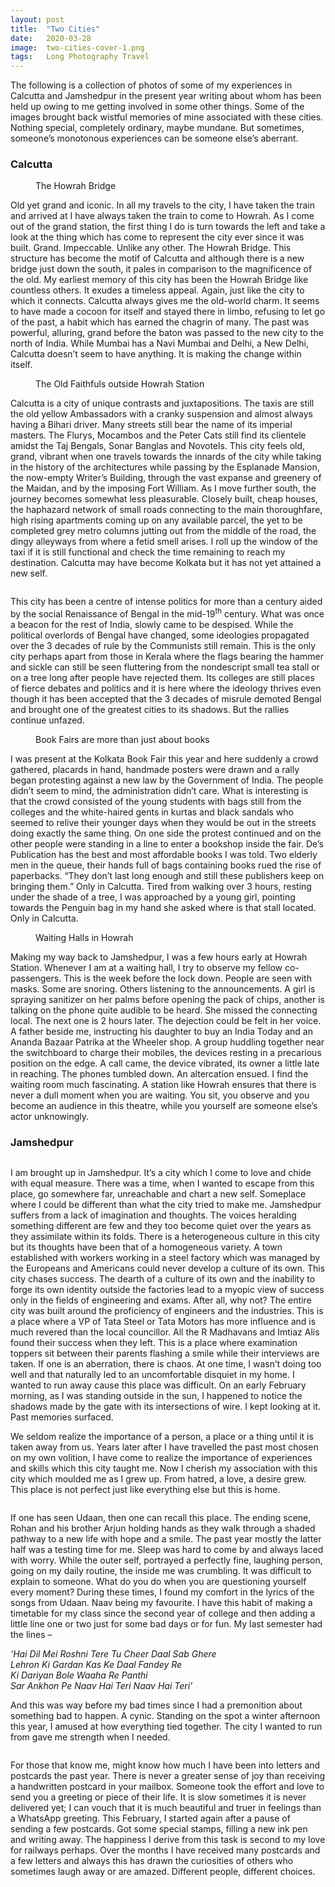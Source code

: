 ```yaml
---
layout:	post
title:	"Two Cities"
date:	2020-03-28
image:	two-cities-cover-1.png
tags:	Long Photography Travel
---
```


<p class="intro"><span class="dropcap">T</span>he following is a collection of photos of some of my experiences in Calcutta and Jamshedpur in the present year writing about whom has been held up owing to me getting involved in some other things. Some of the images brought back wistful memories of mine associated with these cities. Nothing special, completely ordinary, maybe mundane. But sometimes, someone’s monotonous experiences can be someone else’s aberrant.</p>

### Calcutta
<figure>
	<img src="{{ '/assets/img/calcutta-1.jpg' | prepend: site.baseurl }}" alt=""> 
	<figcaption>The Howrah Bridge</figcaption>
</figure>

Old yet grand and iconic. In all my travels to the city, I have taken the train and arrived at I have always taken the train to come to Howrah. As I come out of the grand station, the first thing I do is turn towards the left and take a look at the thing which has come to represent the city ever since it was built. Grand. Impeccable. Unlike any other. The Howrah Bridge. This structure has become the motif of Calcutta and although there is a new bridge just down the south, it pales in comparison to the magnificence of the old. My earliest memory of this city has been the Howrah Bridge like countless others. It exudes a timeless appeal. Again, just like the city to which it connects. Calcutta always gives me the old-world charm. It seems to have made a cocoon for itself and stayed there in limbo, refusing to let go of the past, a habit which has earned the chagrin of many. The past was powerful, alluring, grand before the baton was passed to the new city to the north of India. While Mumbai has a Navi Mumbai and Delhi, a New Delhi, Calcutta doesn’t seem to have anything. It is making the change within itself.

<figure>
	<img src="{{ '/assets/img/two-cities-2.jpg' | prepend: site.baseurl }}" alt=""> 
	<figcaption>The Old Faithfuls outside Howrah Station</figcaption>
</figure>

Calcutta is a city of unique contrasts and juxtapositions. The taxis are still the old yellow Ambassadors with a cranky suspension and almost always having a Bihari driver. Many streets still bear the name of its imperial masters. The Flurys, Mocambos and the Peter Cats still find its clientele amidst the Taj Bengals, Sonar Banglas and Novotels. This city feels old, grand, vibrant when one travels towards the innards of the city while taking in the history of the architectures while passing by the Esplanade Mansion, the now-empty Writer’s Building, through the vast expanse and greenery of the Maidan, and by the imposing Fort William. As I move further south, the journey becomes somewhat less pleasurable. Closely built, cheap houses, the haphazard network of small roads connecting to the main thoroughfare, high rising apartments coming up on any available parcel, the yet to be completed grey metro columns jutting out from the middle of the road, the dingy alleyways from where a fetid smell arises. I roll up the window of the taxi if it is still functional and check the time remaining to reach my destination. Calcutta may have become Kolkata but it has not yet attained a new self.

<img src="{{ '/assets/img/two-cities-3.jpg' | prepend: site.baseurl }}" alt=""> 

This city has been a centre of intense politics for more than a century aided by the social Renaissance of Bengal in the mid-19<sup>th</sup> century. What was once a beacon for the rest of India, slowly came to be despised. While the political overlords of Bengal have changed, some ideologies propagated over the 3 decades of rule by the Communists still remain. This is the only city perhaps apart from those in Kerala where the flags bearing the hammer and sickle can still be seen fluttering from the nondescript small tea stall or on a tree long after people have rejected them. Its colleges are still places of fierce debates and politics and it is here where the ideology thrives even though it has been accepted that the 3 decades of misrule demoted Bengal and brought one of the greatest cities to its shadows. But the rallies continue unfazed.

<figure>
	<img src="{{ '/assets/img/two-cities-4.jpg' | prepend: site.baseurl }}" alt=""> 
	<figcaption>Book Fairs are more than just about books</figcaption>
</figure>

I was present at the Kolkata Book Fair this year and here suddenly a crowd gathered, placards in hand, handmade posters were drawn and a rally began protesting against a new law by the Government of India. The people didn’t seem to mind, the administration didn’t care. What is interesting is that the crowd consisted of the young students with bags still from the colleges and the white-haired gents in kurtas and black sandals who seemed to relive their younger days when they would be out in the streets doing exactly the same thing. On one side the protest continued and on the other people were standing in a line to enter a bookshop inside the fair. De’s Publication has the best and most affordable books I was told. Two elderly men in the queue, their hands full of bags containing books rued the rise of paperbacks. “They don’t last long enough and still these publishers keep on bringing them.” Only in Calcutta. Tired from walking over 3 hours, resting under the shade of a tree, I was approached by a young girl, pointing towards the Penguin bag in my hand she asked where is that stall located. Only in Calcutta.

<figure>
	<img src="{{ '/assets/img/two-cities-5.jpg' | prepend: site.baseurl }}" alt=""> 
	<figcaption>Waiting Halls in Howrah</figcaption>
</figure>

Making my way back to Jamshedpur, I was a few hours early at Howrah Station. Whenever I am at a waiting hall, I try to observe my fellow co-passengers. This is the week before the lock down. People are seen with masks. Some are snoring. Others listening to the announcements. A girl is spraying sanitizer on her palms before opening the pack of chips, another is talking on the phone quite audible to be heard. She missed the connecting local. The next one is 2 hours later. The dejection could be felt in her voice. A father beside me, instructing his daughter to buy an India Today and an Ananda Bazaar Patrika at the Wheeler shop. A group huddling together near the switchboard to charge their mobiles, the devices resting in a precarious position on the edge. A call came, the device vibrated, its owner a little late in reaching. The phones tumbled down. An altercation ensued. I find the waiting room much fascinating. A station like Howrah ensures that there is never a dull moment when you are waiting. You sit, you observe and you become an audience in this theatre, while you yourself are someone else’s actor unknowingly.

### Jamshedpur

<img src="{{ '/assets/img/two-cities-6.jpg' | prepend: site.baseurl }}" alt=""> 

I am brought up in Jamshedpur. It’s a city which I come to love and chide with equal measure. There was a time, when I wanted to escape from this place, go somewhere far, unreachable and chart a new self. Someplace where I could be different than what the city tried to make me. Jamshedpur suffers from a lack of imagination and thoughts. The voices heralding something different are few and they too become quiet over the years as they assimilate within its folds. There is a heterogeneous culture in this city but its thoughts have been that of a homogeneous variety. A town established with workers working in a steel factory which was managed by the Europeans and Americans could never develop a culture of its own. This city chases success. The dearth of a culture of its own and the inability to forge its own identity outside the factories lead to a myopic view of success only in the fields of engineering and exams. After all, why not? The entire city was built around the proficiency of engineers and the industries. This is a place where a VP of Tata Steel or Tata Motors has more influence and is much revered than the local councillor. All the R Madhavans and Imtiaz Alis found their success when they left. This is a place where examination toppers sit between their parents flashing a smile while their interviews are taken. If one is an aberration, there is chaos. At one time, I wasn’t doing too well and that naturally led to an uncomfortable disquiet in my home. I wanted to run away cause this place was difficult. On an early February morning, as I was standing outside in the sun, I happened to notice the shadows made by the gate with its intersections of wire. I kept looking at it. Past memories surfaced.

We seldom realize the importance of a person, a place or a thing until it is taken away from us. Years later after I have travelled the past most chosen on my own volition, I have come to realize the importance of experiences and skills which this city taught me. Now I cherish my association with this city which moulded me as I grew up. From hatred, a love, a desire grew. This place is not perfect just like everything else but this is home.

<img src="{{ '/assets/img/two-cities-8.jpg' | prepend: site.baseurl }}" alt=""> 

If one has seen Udaan, then one can recall this place. The ending scene, Rohan and his brother Arjun holding hands as they walk through a shaded pathway to a new life with hope and a smile. The past year mostly the latter half was a testing time for me. Sleep was hard to come by and always laced with worry. While the outer self, portrayed a perfectly fine, laughing person, going on my daily routine, the inside me was crumbling. It was difficult to explain to someone. What do you do when you are questioning yourself every moment? During these times, I found my comfort in the lyrics of the songs from Udaan. Naav being my favourite. I have this habit of making a timetable for my class since the second year of college and then adding a little line one or two just for some bad days or for fun. My last semester had the lines –

<i>
‘Hai Dil Mei Roshni Tere Tu Cheer Daal Sab Ghere <br />
Lehron Ki Gardan Kas Ke Daal Fandey Re <br />
Ki Dariyan Bole Waaha Re Panthi <br />
Sar Ankhon Pe Naav Hai Teri Naav Hai Teri’
</i>

And this was way before my bad times since I had a premonition about something bad to happen. A cynic. Standing on the spot a winter afternoon this year, I amused at how everything tied together. The city I wanted to run from gave me strength when I needed.

<img src="{{ '/assets/img/two-cities-7.jpg' | prepend: site.baseurl }}" alt=""> 

For those that know me, might know how much I have been into letters and postcards the past year. There is never a greater sense of joy than receiving a handwritten postcard in your mailbox. Someone took the effort and love to send you a greeting or piece of their life. It is slow sometimes it is never delivered yet; I can vouch that it is much beautiful and truer in feelings than a WhatsApp greeting. This February, I started again after a pause of sending a few postcards. Got some special stamps, filling a new ink pen and writing away. The happiness I derive from this task is second to my love for railways perhaps. Over the months I have received many postcards and a few letters and always this has drawn the curiosities of others who sometimes laugh away or are amazed. Different people, different choices.

<img src="{{ '/assets/img/two-cities-9.jpeg' | prepend: site.baseurl }}" alt=""> 

